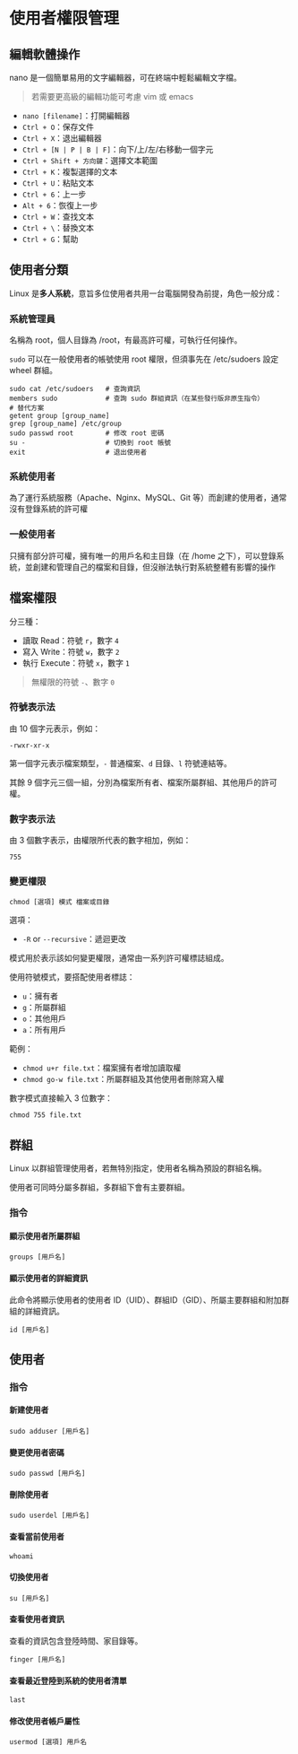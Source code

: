 # 使用者權限管理

## 編輯軟體操作

nano 是一個簡單易用的文字編輯器，可在終端中輕鬆編輯文字檔。

> 若需要更高級的編輯功能可考慮 vim 或 emacs

- `nano [filename]`：打開編輯器
- `Ctrl + O`：保存文件
- `Ctrl + X`：退出編輯器
- `Ctrl + [N | P | B | F]`：向下/上/左/右移動一個字元
- `Ctrl + Shift + 方向鍵`：選擇文本範圍
- `Ctrl + K`：複製選擇的文本
- `Ctrl + U`：粘貼文本
- `Ctrl + 6`：上一步
- `Alt + 6`：恢復上一步
- `Ctrl + W`：查找文本
- `Ctrl + \`：替換文本
- `Ctrl + G`：幫助

## 使用者分類

Linux 是**多人系統**，意旨多位使用者共用一台電腦開發為前提，角色一般分成：

### 系統管理員

名稱為 root，個人目錄為 /root，有最高許可權，可執行任何操作。

`sudo` 可以在一般使用者的帳號使用 root 權限，但須事先在 /etc/sudoers 設定 wheel 群組。

```shell
sudo cat /etc/sudoers   # 查詢資訊
members sudo            # 查詢 sudo 群組資訊（在某些發行版非原生指令）
# 替代方案
getent group [group_name]
grep [group_name] /etc/group
sudo passwd root        # 修改 root 密碼
su -                    # 切換到 root 帳號
exit                    # 退出使用者
```

### 系統使用者

為了運行系統服務（Apache、Nginx、MySQL、Git 等）而創建的使用者，通常沒有登錄系統的許可權

### 一般使用者

只擁有部分許可權，擁有唯一的用戶名和主目錄（在 /home 之下），可以登錄系統，並創建和管理自己的檔案和目錄，但沒辦法執行對系統整體有影響的操作


## 檔案權限

分三種：

- 讀取 Read：符號 `r`，數字 `4`
- 寫入 Write：符號 `w`，數字 `2`
- 執行 Execute：符號 `x`，數字 `1`

> 無權限的符號 `-`、數字 `0`

### 符號表示法

由 10 個字元表示，例如：

```
-rwxr-xr-x
```

第一個字元表示檔案類型，`-` 普通檔案、`d` 目錄、`l` 符號連結等。

其餘 9 個字元三個一組，分別為檔案所有者、檔案所屬群組、其他用戶的許可權。 

### 數字表示法

由 3 個數字表示，由權限所代表的數字相加，例如：

```
755
```

### 變更權限

```shell
chmod [選項] 模式 檔案或目錄
```

選項：

- `-R` or `--recursive`：遞迴更改

模式用於表示該如何變更權限，通常由一系列許可權標誌組成。

使用符號模式，要搭配使用者標誌：

- `u`：擁有者
- `g`：所屬群組
- `o`：其他用戶
- `a`：所有用戶

範例：

- `chmod u+r file.txt`：檔案擁有者增加讀取權
- `chmod go-w file.txt`：所屬群組及其他使用者刪除寫入權

數字模式直接輸入 3 位數字：

```shell
chmod 755 file.txt
```

## 群組

Linux 以群組管理使用者，若無特別指定，使用者名稱為預設的群組名稱。

使用者可同時分屬多群組，多群組下會有主要群組。

### 指令

#### 顯示使用者所屬群組

```shell
groups [用戶名]
```

#### 顯示使用者的詳細資訊

此命令將顯示使用者的使用者 ID（UID）、群組ID（GID）、所屬主要群組和附加群組的詳細資訊。

```shell
id [用戶名]
```

## 使用者

### 指令

#### 新建使用者

```shell
sudo adduser [用戶名]
```

#### 變更使用者密碼

```shell
sudo passwd [用戶名]
```

#### 刪除使用者

```shell
sudo userdel [用戶名]
```

#### 查看當前使用者

```shell
whoami
```

#### 切換使用者

```shell
su [用戶名]
```

#### 查看使用者資訊

查看的資訊包含登陸時間、家目錄等。

```shell
finger [用戶名]
```

#### 查看最近登陸到系統的使用者清單

```shell
last
```

#### 修改使用者帳戶屬性

```shell
usermod [選項] 用戶名
```